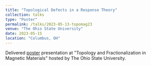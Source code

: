 ```yaml
---
title: "Topological Defects in a Response Theory"
collection: talks
type: "Poster"
permalink: /talks/2023-05-13-topomag23
venue: "The Ohio State University"
date: 2023-05-15
location: "Columbus, OH"
---
```


Delivered [poster](https://shakani.github.io/files/Hakani-topomag-poster.pdf) presentation at "Topology and Fractionalization in Magnetic Materials" hosted by The Ohio State University.
